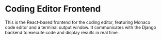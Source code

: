 # Coding Editor Frontend

This is the React-based frontend for the coding editor, featuring Monaco code editor and a terminal output window. It communicates with the Django backend to execute code and display results in real time.
